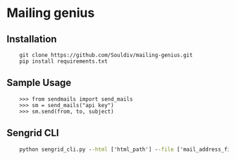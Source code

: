 # Mailing genius

## Installation

```
	git clone https://github.com/Souldiv/mailing-genius.git
	pip install requirements.txt
```

## Sample Usage

```
	>>> from sendmails import send_mails
	>>> sm = send_mails("api key")
	>>> sm.send(from, to, subject)
```

## Sengrid CLI

```cmd
	python sengrid_cli.py --html ['html_path'] --file ['mail_address_file_path] --attach ['path(optional)]
```
